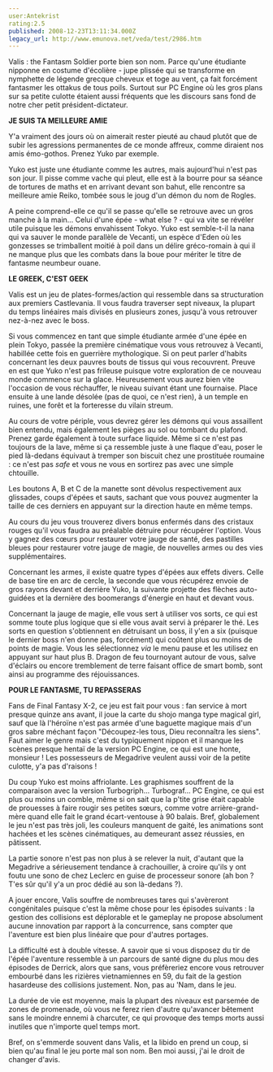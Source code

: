 ```yaml
---
user:Antekrist
rating:2.5
published: 2008-12-23T13:11:34.000Z
legacy_url: http://www.emunova.net/veda/test/2986.htm
---
```

Valis : the Fantasm Soldier porte bien son nom. Parce qu'une étudiante nipponne en costume d'écolière - jupe plissée qui se transforme en nymphette de légende grecque cheveux et toge au vent, ça fait forcément fantasmer les ottakus de tous poils. Surtout sur PC Engine où les gros plans sur sa petite culotte étaient aussi fréquents que les discours sans fond de notre cher petit président-dictateur.  

  

**JE SUIS TA MEILLEURE AMIE**  

Y'a vraiment des jours où on aimerait rester pieuté au chaud plutôt que de subir les agressions permanentes de ce monde affreux, comme diraient nos amis émo-gothos. Prenez Yuko par exemple.  

Yuko est juste une étudiante comme les autres, mais aujourd'hui n'est pas son jour. Il pisse comme vache qui pleut, elle est à la bourre pour sa séance de tortures de maths et en arrivant devant son bahut, elle rencontre sa meilleure amie Reiko, tombée sous le joug d'un démon du nom de Rogles.  

A peine comprend-elle ce qu'il se passe qu'elle se retrouve avec un gros manche à la main... Celui d'une épée - what else ? - qui va vite se révéler utile puisque les démons envahissent Tokyo. Yuko est semble-t-il la nana qui va sauver le monde parallèle de Vecanti, un espèce d'Eden où les gonzesses se trimballent moitié à poil dans un délire gréco-romain à qui il ne manque plus que les combats dans la boue pour mériter le titre de fantasme neumbeur ouane.  

  

**LE GREEK, C'EST GEEK**  

Valis est un jeu de plates-formes/action qui ressemble dans sa structuration aux premiers Castlevania. Il vous faudra traverser sept niveaux, la plupart du temps linéaires mais divisés en plusieurs zones, jusqu'à vous retrouver nez-à-nez avec le boss.  

Si vous commencez en tant que simple étudiante armée d'une épée en plein Tokyo, passée la première cinématique vous vous retrouvez à Vecanti, habillée cette fois en guerrière mythologique. Si on peut parler d'habits concernant les deux pauvres bouts de tissus qui vous recouvrent. Preuve en est que Yuko n'est pas frileuse puisque votre exploration de ce nouveau monde commence sur la glace. Heureusement vous aurez bien vite l'occasion de vous réchauffer, le niveau suivant étant une fournaise. Place ensuite à une lande désolée (pas de quoi, ce n'est rien), à un temple en ruines, une forêt et la forteresse du vilain streum.  

Au cours de votre périple, vous devrez gérer les démons qui vous assaillent bien entendu, mais également les pièges au sol ou tombant du plafond. Prenez garde également à toute surface liquide. Même si ce n'est pas toujours de la lave, même si ça ressemble juste à une flaque d'eau, poser le pied là-dedans équivaut à tremper son biscuit chez une prostituée roumaine : ce n'est pas _safe_ et vous ne vous en sortirez pas avec une simple chtouille.  

Les boutons A, B et C de la manette sont dévolus respectivement aux glissades, coups d'épées et sauts, sachant que vous pouvez augmenter la taille de ces derniers en appuyant sur la direction haute en même temps.  

Au cours du jeu vous trouverez divers bonus enfermés dans des cristaux rouges qu'il vous faudra au préalable détruire pour récupérer l'option. Vous y gagnez des cœurs pour restaurer votre jauge de santé, des pastilles bleues pour restaurer votre jauge de magie, de nouvelles armes ou des vies supplémentaires.  

Concernant les armes, il existe quatre types d'épées aux effets divers. Celle de base tire en arc de cercle, la seconde que vous récupérez envoie de gros rayons devant et derrière Yuko, la suivante projette des flèches auto-guidées et la dernière des boomerangs d'énergie en haut et devant vous.  

Concernant la jauge de magie, elle vous sert à utiliser vos sorts, ce qui est somme toute plus logique que si elle vous avait servi à préparer le thé. Les sorts en question s'obtiennent en détruisant un boss, il y'en a six (puisque le dernier boss n'en donne pas, forcément) qui coûtent plus ou moins de points de magie. Vous les sélectionnez _via_ le menu pause et les utilisez en appuyant sur haut plus B. Dragon de feu tournoyant autour de vous, salve d'éclairs ou encore tremblement de terre faisant office de smart bomb, sont ainsi au programme des réjouissances.  

  

**POUR LE FANTASME, TU REPASSERAS**  

Fans de Final Fantasy X-2, ce jeu est fait pour vous : fan service à mort presque quinze ans avant, il joue la carte du shojo manga type magical girl, sauf que là l'héroïne n'est pas armée d'une baguette magique mais d'un gros sabre méchant façon "Découpez-les tous, Dieu reconnaîtra les siens". Faut aimer le genre mais c'est du typiquement nippon et il manque les scènes presque hentaï de la version PC Engine, ce qui est une honte, monsieur ! Les possesseurs de Megadrive veulent aussi voir de la petite culotte, y'a pas d'raisons !  

Du coup Yuko est moins affriolante. Les graphismes souffrent de la comparaison avec la version Turbogriph... Turbograf... PC Engine, ce qui est plus ou moins un comble, même si on sait que la p'tite grise était capable de prouesses à faire rougir ses petites sœurs, comme votre arrière-grand-mère quand elle fait le grand écart-ventouse à 90 balais. Bref, globalement le jeu n'est pas très joli, les couleurs manquent de gaité, les animations sont hachées et les scènes cinématiques, au demeurant assez réussies, en pâtissent.  

La partie sonore n'est pas non plus à se relever la nuit, d'autant que la Megadrive a sérieusement tendance à crachouiller, à croire qu'ils y ont foutu une sono de chez Leclerc en guise de processeur sonore (ah bon ? T'es sûr qu'il y'a un proc dédié au son là-dedans ?).  

A jouer encore, Valis souffre de nombreuses tares qui s'avèreront congénitales puisque c'est la même chose pour les épisodes suivants : la gestion des collisions est déplorable et le gameplay ne propose absolument aucune innovation par rapport à la concurrence, sans compter que l'aventure est bien plus linéaire que pour d'autres portages.  

La difficulté est à double vitesse. A savoir que si vous disposez du tir de l'épée l'aventure ressemble à un parcours de santé digne du plus mou des épisodes de Derrick, alors que sans, vous préfèreriez encore vous retrouver embourbé dans les rizières vietnamiennes en 59, du fait de la gestion hasardeuse des collisions justement. Non, pas au 'Nam, dans le jeu.  

La durée de vie est moyenne, mais la plupart des niveaux est parsemée de zones de promenade, où vous ne ferez rien d'autre qu'avancer bêtement sans le moindre ennemi à charcuter, ce qui provoque des temps morts aussi inutiles que n'importe quel temps mort.  

Bref, on s'emmerde souvent dans Valis, et la libido en prend un coup, si bien qu'au final le jeu porte mal son nom. Ben moi aussi, j'ai le droit de changer d'avis.